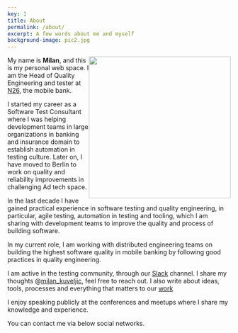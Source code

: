 ```yaml
---
key: 1
title: About
permalink: /about/
excerpt: A few words about me and myself
background-image: pic2.jpg
---
```


<img src="/images/milanium.png"
     style="float: right; width: 320px" />
My name is **Milan**, and this is my personal web space. 
I am the Head of Quality Engineering and tester at [N26](https://n26.com), the mobile bank.

I started my career as a Software Test Consultant where I was helping development teams in large organizations in banking and insurance domain to establish automation in testing culture. Later on, I have moved to Berlin to work on quality and reliability improvements in challenging Ad tech space.

In the last decade I have gained practical experience in software testing and quality engineering, in particular, agile testing, automation in testing and tooling, which I am sharing with development teams to improve the quality and process of building software.

In my current role, I am working with distributed engineering teams on building the highest software quality in mobile banking by following good practices in quality engineering.

I am active in the testing community, through our [Slack](https://testersio.slack.com) channel. I share my thoughts @[milan_kuveljic](https://twitter.com/milan_kuveljic), feel free to reach out. I also write about ideas, tools, processes and everything that matters to our [work](/works)

I enjoy speaking publicly at the conferences and meetups where I share my knowledge and experience.

You can contact me via below social networks.







